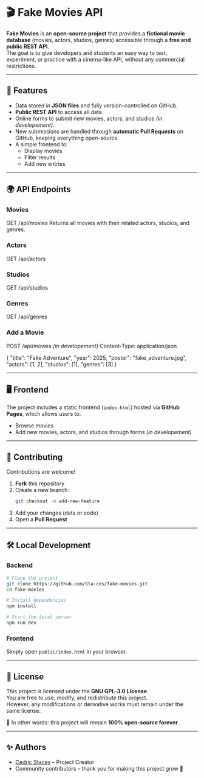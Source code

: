 # 🎬 Fake Movies API

**Fake Movies** is an **open-source project** that provides a **fictional movie database** (movies, actors, studios, genres) accessible through a **free and public REST API**.  
The goal is to give developers and students an easy way to test, experiment, or practice with a cinema-like API, without any commercial restrictions.

---

## 🚀 Features

- Data stored in **JSON files** and fully version-controlled on GitHub.  
- **Public REST API** to access all data.  
- Online forms to submit new movies, actors, and studios *(in developement)*.  
- New submissions are handled through **automatic Pull Requests** on GitHub, keeping everything open-source.
- A simple frontend to:  
  - Display movies  
  - Filter results  
  - Add new entries  

---

## 🌍 API Endpoints

### Movies
GET /api/movies
Returns all movies with their related actors, studios, and genres.

### Actors
GET /api/actors

### Studios
GET /api/studios

### Genres
GET /api/genres

### Add a Movie
POST /api/movies *(in developement)*
Content-Type: application/json

{
"title": "Fake Adventure",
"year": 2025,
"poster": "fake_adventure.jpg",
"actors": [1, 2],
"studios": [1],
"genres": [3]
}

---

## 🖥️ Frontend

The project includes a static frontend (`index.html`) hosted via **GitHub Pages**, which allows users to:  
- Browse movies  
- Add new movies, actors, and studios through forms *(in developement)*

---

## 🤝 Contributing

Contributions are welcome!  
1. **Fork** this repository  
2. Create a new branch:  
   ```bash
   git checkout -b add-new-feature
3. Add your changes (data or code)  
4. Open a **Pull Request**

---

## 🛠️ Local Development

### Backend
```bash
# Clone the project
git clone https://github.com/Sta-ces/fake-movies.git
cd fake-movies

# Install dependencies
npm install

# Start the local server
npm run dev
```

### Frontend
Simply open `public/index.html` in your browser.

---

## 📜 License

This project is licensed under the **GNU GPL-3.0 License**.  
You are free to use, modify, and redistribute this project.  
However, any modifications or derivative works must remain under the same license.  

📌 In other words: this project will remain **100% open-source forever**.

---

## ✨ Authors

- [Cedric Staces](https://github.com/Sta-ces) – Project Creator
- Community contributors – thank you for making this project grow 🚀
